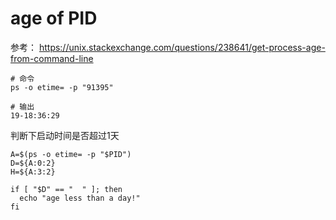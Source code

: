 # age of PID
参考： https://unix.stackexchange.com/questions/238641/get-process-age-from-command-line
```shell
# 命令
ps -o etime= -p "91395"

# 输出
19-18:36:29
```

判断下启动时间是否超过1天
```shell
A=$(ps -o etime= -p "$PID")
D=${A:0:2}
H=${A:3:2}

if [ "$D" == "  " ]; then
  echo "age less than a day!"
fi
```
